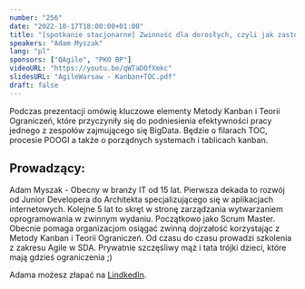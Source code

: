 ```yaml
---
number: "256"
date: "2022-10-17T18:00:00+01:00"
title: "[spotkanie stacjonarne] Zwinność dla dorosłych, czyli jak zastosować Metodę Kanban i Teorię Ograniczeń w praktyce"
speakers: "Adam Myszak"
lang: "pl"
sponsors: ["QAgile", "PKO BP"]
videoURL: "https://youtu.be/qWTaD0fXmkc"
slidesURL: "AgileWarsaw - Kanban+TOC.pdf"
draft: false
---
```

Podczas prezentacji omówię kluczowe elementy Metody Kanban i Teorii Ograniczeń, które przyczyniły się do podniesienia efektywności pracy jednego z zespołów zajmującego się BigData. Będzie o filarach TOC, procesie POOGI a także o porządnych systemach i tablicach kanban.

## Prowadzący:
Adam Myszak - Obecny w branży IT od 15 lat. Pierwsza dekada to rozwój od Junior Developera do Architekta specjalizującego się w aplikacjach internetowych. Kolejne 5 lat to skręt w stronę zarządzania wytwarzaniem oprogramowania w zwinnym wydaniu. Początkowo jako Scrum Master. Obecnie pomaga organizacjom osiągać zwinną dojrzałość korzystając z Metody Kanban i Teorii Ograniczeń. Od czasu do czasu prowadzi szkolenia z zakresu Agile w SDA.
Prywatnie szczęśliwy mąż i tata trójki dzieci, które mają gdzieś ograniczenia ;)

Adama możesz złapać na <a href="(https://www.linkedin.com/in/adam-myszak/)" target="_blank">LindkedIn</a>.
